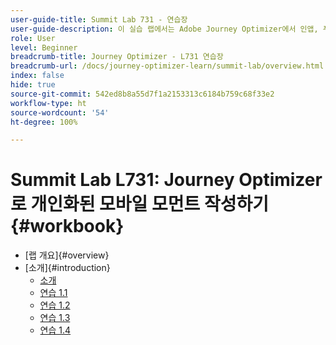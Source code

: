 ```yaml
---
user-guide-title: Summit Lab 731 - 연습장
user-guide-description: 이 실습 랩에서는 Adobe Journey Optimizer에서 인앱, 푸시 알림, SMS, 이메일 메시지 캠페인을 포함하는 멀티채널 마케팅 전략과 여정을 구현하는 방법을 알아봅니다.
role: User
level: Beginner
breadcrumb-title: Journey Optimizer - L731 연습장
breadcrumb-url: /docs/journey-optimizer-learn/summit-lab/overview.html
index: false
hide: true
source-git-commit: 542ed8b8a55d7f1a2153313c6184b759c68f33e2
workflow-type: ht
source-wordcount: '54'
ht-degree: 100%

---
```



# Summit Lab L731: Journey Optimizer로 개인화된 모바일 모먼트 작성하기 {#workbook}

+ [랩 개요]{#overview}
+ [소개]{#introduction}
   + [소개](/help/l731-lab-workbook/Introduction/introduction.md)
   + [연습 1.1](/help/l731-lab-workbook/Introduction/exercise-1-1.md)
   + [연습 1.2](/help/l731-lab-workbook/Introduction/exercise-1-2.md)
   + [연습 1.3](/help/l731-lab-workbook/Introduction/exercise-1-3.md)
   + [연습 1.4](/help/l731-lab-workbook/Introduction/exercise-1-4.md)
